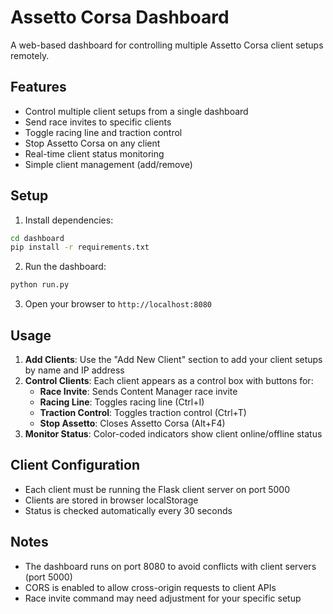 # Assetto Corsa Dashboard

A web-based dashboard for controlling multiple Assetto Corsa client setups remotely.

## Features

- Control multiple client setups from a single dashboard
- Send race invites to specific clients
- Toggle racing line and traction control
- Stop Assetto Corsa on any client
- Real-time client status monitoring
- Simple client management (add/remove)

## Setup

1. Install dependencies:
```bash
cd dashboard
pip install -r requirements.txt
```

2. Run the dashboard:
```bash
python run.py
```

3. Open your browser to `http://localhost:8080`

## Usage

1. **Add Clients**: Use the "Add New Client" section to add your client setups by name and IP address
2. **Control Clients**: Each client appears as a control box with buttons for:
   - **Race Invite**: Sends Content Manager race invite
   - **Racing Line**: Toggles racing line (Ctrl+I)
   - **Traction Control**: Toggles traction control (Ctrl+T)
   - **Stop Assetto**: Closes Assetto Corsa (Alt+F4)
3. **Monitor Status**: Color-coded indicators show client online/offline status

## Client Configuration

- Each client must be running the Flask client server on port 5000
- Clients are stored in browser localStorage
- Status is checked automatically every 30 seconds

## Notes

- The dashboard runs on port 8080 to avoid conflicts with client servers (port 5000)
- CORS is enabled to allow cross-origin requests to client APIs
- Race invite command may need adjustment for your specific setup